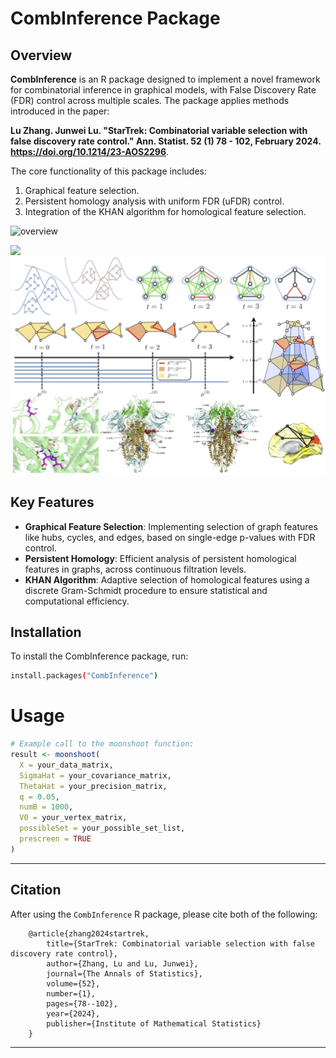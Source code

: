 # CombInference Package

## Overview

**CombInference** is an R package designed to implement a novel framework for combinatorial inference in graphical models, with False Discovery Rate (FDR) control across multiple scales. The package applies methods introduced in the paper: 

**Lu Zhang. Junwei Lu. "StarTrek: Combinatorial variable selection with false discovery rate control." Ann. Statist. 52 (1) 78 - 102, February 2024. https://doi.org/10.1214/23-AOS2296**.

The core functionality of this package includes:
1. Graphical feature selection.
2. Persistent homology analysis with uniform FDR (uFDR) control.
3. Integration of the KHAN algorithm for homological feature selection.

![overview](https://github.com/junwei-lu/CombInference/tree/main/img/combinference.png)

<img src="https://github.com/junwei-lu/CombInference/tree/main/img/combinference.png?raw=true"/>

<img src="https://github.com/junwei-lu/CombInference/blob/main/img/combinference.png"/>

## Key Features

- **Graphical Feature Selection**: Implementing selection of graph features like hubs, cycles, and edges, based on single-edge p-values with FDR control.
- **Persistent Homology**: Efficient analysis of persistent homological features in graphs, across continuous filtration levels.
- **KHAN Algorithm**: Adaptive selection of homological features using a discrete Gram-Schmidt procedure to ensure statistical and computational efficiency.

## Installation

To install the CombInference package, run:

```bash
install.packages("CombInference")
```

# Usage 

```r
# Example call to the moonshoot function:
result <- moonshoot(
  X = your_data_matrix,
  SigmaHat = your_covariance_matrix,
  ThetaHat = your_precision_matrix,
  q = 0.05,
  numB = 1000,
  V0 = your_vertex_matrix,
  possibleSet = your_possible_set_list,
  prescreen = TRUE
)
```

---

## Citation

After using the `CombInference` R package, please cite both of the following:



		@article{zhang2024startrek,
			title={StarTrek: Combinatorial variable selection with false discovery rate control},
			author={Zhang, Lu and Lu, Junwei},
			journal={The Annals of Statistics},
			volume={52},
			number={1},
			pages={78--102},
			year={2024},
			publisher={Institute of Mathematical Statistics}
		}

---
